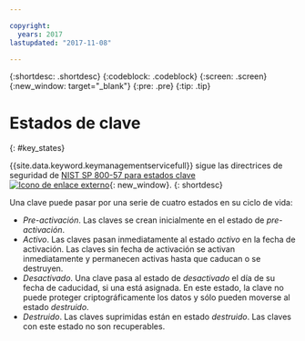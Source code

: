 ```yaml
---

copyright:
  years: 2017
lastupdated: "2017-11-08"

---
```


{:shortdesc: .shortdesc}
{:codeblock: .codeblock}
{:screen: .screen}
{:new_window: target="_blank"}
{:pre: .pre}
{:tip: .tip}

# Estados de clave
{: #key_states}

{{site.data.keyword.keymanagementservicefull}} sigue las directrices de seguridad de [NIST SP 800-57 para estados clave ![Icono de enlace externo](../../icons/launch-glyph.svg "Icono de enlace externo")](http://nvlpubs.nist.gov/nistpubs/SpecialPublications/NIST.SP.800-57pt1r4.pdf){: new_window}.
{: shortdesc}

Una clave puede pasar por una serie de cuatro estados en su ciclo de vida:
- _Pre-activación_. Las claves se crean inicialmente en el estado de _pre-activación_.
- _Activo_. Las claves pasan inmediatamente al estado _activo_ en la fecha de activación. Las claves sin fecha de activación se activan
inmediatamente y permanecen activas hasta que caducan o se destruyen.
- _Desactivado_. Una clave pasa al estado de _desactivado_ el día de su fecha de caducidad, si una está asignada. En este estado, la clave no puede proteger criptográficamente los datos y sólo pueden moverse al estado _destruido_.
- _Destruido_. Las claves suprimidas están en estado _destruido_. Las claves con este estado no son recuperables.
